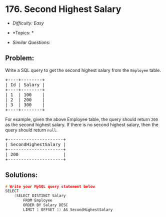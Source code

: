 # 176. Second Highest Salary

* *Difficulty: Easy*

* *Topics: *

* *Similar Questions:*

## Problem:

<p>Write a SQL query to get the second highest salary from the <code>Employee</code> table.</p>

<pre>
+----+--------+
| Id | Salary |
+----+--------+
| 1  | 100    |
| 2  | 200    |
| 3  | 300    |
+----+--------+
</pre>

<p>For example, given the above Employee table, the query should return <code>200</code> as the second highest salary. If there is no second highest salary, then the query should return <code>null</code>.</p>

<pre>
+---------------------+
| SecondHighestSalary |
+---------------------+
| 200                 |
+---------------------+
</pre>

## Solutions:

```c++
# Write your MySQL query statement below
SELECT
    (SELECT DISTINCT Salary 
        FROM Employee
        ORDER BY Salary DESC
        LIMIT 1 OFFSET 1) AS SecondHighestSalary  
```
